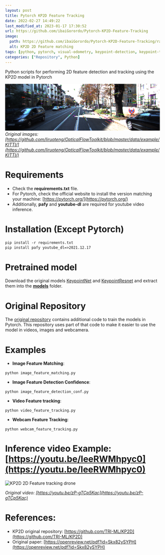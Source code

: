 ```yaml
---
layout: post
title: Pytorch KP2D Feature Tracking
date: 2022-02-27 14:49:22 
last_modified_at: 2023-01-17 17:30:52 
url: https://github.com/ibaiGorordo/Pytorch-KP2D-Feature-Tracking
image:
  path: https://github.com/ibaiGorordo/Pytorch-KP2D-Feature-Tracking/raw/main/doc/img/output.png
  alt: KP2D 2D Feature matching
tags: [python, pytorch, visual-odometry, keypoint-detection, keypoint-tracking, feature-tracking, computer-vision, deep-learning, opencv]
categories: ["Repository", Python]
---
```

 Python scripts for performing 2D feature detection and tracking using the KP2D model in Pytorch

![KP2D 2D Feature matching](https://github.com/ibaiGorordo/Pytorch-KP2D-Feature-Tracking/raw/main/doc/img/output.png)
*Original images:[https://github.com/liruoteng/OpticalFlowToolkit/blob/master/data/example/KITTI/](https://github.com/liruoteng/OpticalFlowToolkit/blob/master/data/example/KITTI/)*

# Requirements

 * Check the **requirements.txt** file. 
 * For Pytorch, check the official website to install the version matching your machine: [https://pytorch.org/](https://pytorch.org/)
 * Additionally, **pafy** and **youtube-dl** are required for youtube video inference.
 
# Installation (Except Pytorch)
```
pip install -r requirements.txt
pip install pafy youtube_dl=>2021.12.17
```

# Pretrained model
Download the original models [KeypointNet](https://tri-ml-public.s3.amazonaws.com/github/kp2d/models/pretrained_models.tar.gz) and [KeypointResnet](https://tri-ml-public.s3.amazonaws.com/github/kp3d/pretrained_models.tar.gz) and extract them into the **[models](https://github.com/ibaiGorordo/Pytorch-KP2D-Feature-Tracking/tree/main/models)** folder. 

# Original Repository
The [original repository](https://github.com/TRI-ML/KP2D) contains additional code to train the models in Pytorch. This repository uses part of that code to make it easier to use the model in videos, images and webcamera.
 
# Examples

 * **Image Feature Matching**:
 
 ```
 python image_feature_matching.py
 ```
 
 * **Image Feature Detection Confidence**:
 
 ```
 python image_feature_detection_conf.py
 ```
 
  * **Video Feature tracking**:
 
 ```
 python video_feature_tracking.py
 ```
 
 * **Webcam Feature Tracking**:
 
 ```
 python webcam_feature_tracking.py
 ```
 
# Inference video Example: [https://youtu.be/IeeRWMhpyc0](https://youtu.be/IeeRWMhpyc0)
 ![KP2D 2D Feature tracking drone](https://github.com/ibaiGorordo/Pytorch-KP2D-Feature-Tracking/raw/main/doc/img/kp2d_feature_tracking.gif)

*Original video: [https://youtu.be/zP-gTCp5Kac](https://youtu.be/zP-gTCp5Kac)*

# References:
* KP2D original repository: [https://github.com/TRI-ML/KP2D](https://github.com/TRI-ML/KP2D)
* Original paper: [https://openreview.net/pdf?id=Skx82ySYPH](https://openreview.net/pdf?id=Skx82ySYPH)
 
